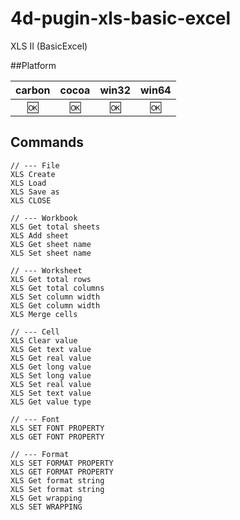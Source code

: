 4d-pugin-xls-basic-excel
===================

XLS II (BasicExcel)

##Platform

| carbon | cocoa | win32 | win64 |
|:------:|:-----:|:---------:|:---------:|
|🆗|🆗|🆗|🆗|

Commands
---

```
// --- File
XLS Create
XLS Load
XLS Save as
XLS CLOSE

// --- Workbook
XLS Get total sheets
XLS Add sheet
XLS Get sheet name
XLS Set sheet name

// --- Worksheet
XLS Get total rows
XLS Get total columns
XLS Set column width
XLS Get column width
XLS Merge cells

// --- Cell
XLS Clear value
XLS Get text value
XLS Get real value
XLS Get long value
XLS Set long value
XLS Set real value
XLS Set text value
XLS Get value type

// --- Font
XLS SET FONT PROPERTY
XLS GET FONT PROPERTY

// --- Format
XLS SET FORMAT PROPERTY
XLS GET FORMAT PROPERTY
XLS Get format string
XLS Set format string
XLS Get wrapping
XLS SET WRAPPING
```

